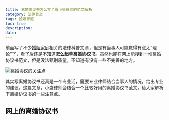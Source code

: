 ```yaml
---
title: 离婚协议书怎么写？看小盛律师的范文解析
category: 法律普及
tags: 婚姻家庭
toc: true
description: 
date: 
---
```


前面写了不少[婚姻家庭](https://selfboot.cn/tags/%E5%A9%9A%E5%A7%BB%E5%AE%B6%E5%BA%AD/)相关的法律科普文章，但是有当事人可能觉得有点太“理论”了，看了后还是不知道**怎么起草离婚协议书**。虽然也能在网上能搜到一堆离婚协议书范文，但是没法甄别质量，不知道有没有一些不完善的地方。

![离婚协议的关注点](https://slefboot-1251736664.file.myqcloud.com/20231031_divorce_settlement_description.png)

<!-- more -->

其实写离婚协议书还真是一个专业活，需要专业律师结合当事人的情况，给出专业的建议。这篇文章，小盛律师会结合一个比较好用的离婚协议书范文，给大家解析下离婚协议书的一些注意点。

## 网上的离婚协议书


